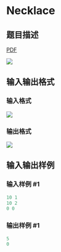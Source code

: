 # Necklace

## 题目描述

[problemUrl]: https://uva.onlinejudge.org/index.php?option=com_onlinejudge&Itemid=8&category=22&page=show_problem&problem=1942

[PDF](https://uva.onlinejudge.org/external/110/p11001.pdf)

![](https://cdn.luogu.com.cn/upload/vjudge_pic/UVA11001/4cbabdde91d5df8b906088de83f7b210ac2e725a.png)

## 输入输出格式

### 输入格式

![](https://cdn.luogu.com.cn/upload/vjudge_pic/UVA11001/3db9018659415efe3480bd67ae2105fd35e28508.png)

### 输出格式

![](https://cdn.luogu.com.cn/upload/vjudge_pic/UVA11001/19aacdee3e25cc93061349ad44247a589727ab17.png)

## 输入输出样例

### 输入样例 #1

```cpp
10 1
10 2
0 0
```


### 输出样例 #1

```cpp
5
0
```


